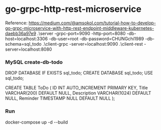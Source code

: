 # go-grpc-http-rest-microservice

Reference: https://medium.com/@amsokol.com/tutorial-how-to-develop-go-grpc-microservice-with-http-rest-endpoint-middleware-kubernetes-daebb36a97e9
.\server -grpc-port=9090 -http-port=8080 -db-host=localhost:3306 -db-user=root -db-password=CHUNGchi1989 -db-schema=sql_todo
.\client-grpc -server=localhost:9090
.\client-rest -server=localhost:8080

### MySQL create-db-todo
DROP DATABASE IF EXISTS sql_todo;
CREATE DATABASE sql_todo;
USE sql_todo;

CREATE TABLE ToDo (
		ID INT AUTO_INCREMENT PRIMARY KEY,
    Title VARCHAR(200) DEFAULT NULL,
    Description VARCHAR(1024) DEFAULT NULL,
    Reminder TIMESTAMP NULL DEFAULT NULL
);

### Run
docker-compose up -d --build
